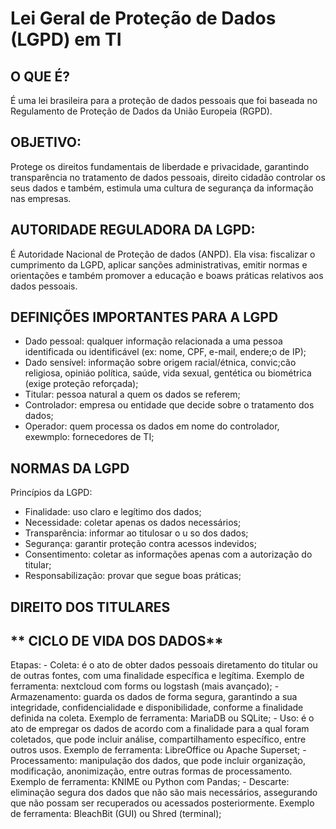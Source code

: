 # Lei Geral de Proteção de Dados (LGPD) em TI

## **O QUE É?**    
É uma lei brasileira para a proteção de dados pessoais que foi baseada no Regulamento de Proteção de Dados da União Europeia (RGPD).   

## **OBJETIVO:**   
Protege os direitos fundamentais de liberdade e privacidade, garantindo transparência no tratamento de dados pessoais, direito cidadão controlar os seus dados e também, estimula uma cultura de segurança da informação nas empresas.   

## **AUTORIDADE REGULADORA DA LGPD:**   
É Autoridade Nacional de Proteção de dados (ANPD). Ela visa: fiscalizar o cumprimento da LGPD, aplicar sanções administrativas, emitir normas e orientações e também promover a educação e boaws práticas relativos aos dados pessoais.    

## **DEFINIÇÕES IMPORTANTES PARA A LGPD**   
  - Dado pessoal: qualquer informação relacionada a uma pessoa identificada ou identificável (ex: nome, CPF, e-mail, endere;o de IP);   
  - Dado sensível: informação sobre origem racial/étnica, convic;cão religiosa, opiniáo política, saúde, vida sexual, gentética ou biométrica (exige proteção reforçada);   
  - Titular: pessoa natural a quem os dados se referem;   
  - Controlador: empresa ou entidade que decide sobre o tratamento dos dados;   
  - Operador: quem processa os dados em nome do controlador, exewmplo: fornecedores de TI;   

   
## **NORMAS DA LGPD**   
Princípios da LGPD:      
  - Finalidade: uso claro e legítimo dos dados;   
  - Necessidade: coletar apenas os dados necessários;   
  - Transparência: informar ao titulosar o u so dos dados;   
  - Segurança: garantir proteção contra acessos indevidos;   
  - Consentimento: coletar as informações apenas com a autorização do titular;   
  - Responsabilização: provar que segue boas práticas;   
   
## **DIREITO DOS TITULARES**   


## ** CICLO DE VIDA DOS DADOS**
Etapas:
    - Coleta: é o ato de obter dados pessoais diretamento do titular ou de outras fontes, com uma finalidade específica e legítima. Exemplo de ferramenta: nextcloud com forms ou logstash (mais avançado);
    - Armazenamento: guarda os dados de forma segura, garantindo a sua integridade, confidencialidade e disponibilidade, conforme a finalidade definida na coleta. Exemplo de ferramenta: MariaDB ou SQLite;
    - Uso: é o ato de empregar os dados de acordo com a finalidade para a qual foram coletados, que pode incluir análise, compartilhamento específico, entre outros usos. Exemplo de ferramenta: LibreOffice ou Apache Superset;
    - Processamento: manipulação dos dados, que pode incluir organização, modificação, anonimização, entre outras formas de processamento. Exemplo de ferramenta: KNIME ou Python com Pandas;
    - Descarte: eliminação segura dos dados que não são mais necessários, assegurando que não possam ser recuperados ou acessados posteriormente. Exemplo de ferramenta: BleachBit (GUI) ou Shred (terminal);
